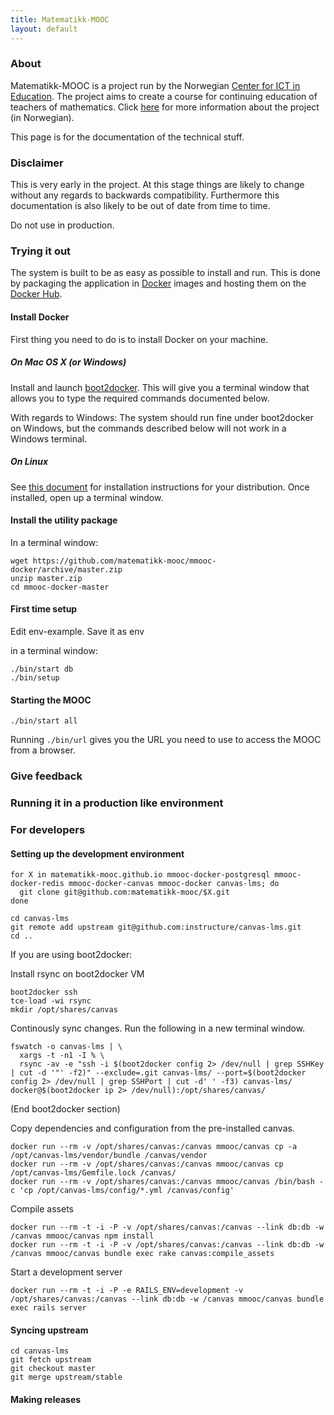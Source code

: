 ```yaml
---
title: Matematikk-MOOC
layout: default
---
```


### About

Matematikk-MOOC is a project run by the Norwegian
[Center for ICT in Education][ictcenter]. The project aims to create a
course for continuing education of teachers of mathematics. Click
[here][mmooc-project-page] for more information about the project (in
Norwegian).

This page is for the documentation of the technical stuff.

### Disclaimer

This is very early in the project. At this stage things are likely to
change without any regards to backwards compatibility. Furthermore
this documentation is also likely to be out of date from time to time.

Do not use in production.

### Trying it out

The system is built to be as easy as possible to install and run. This
is done by packaging the application in [Docker][docker] images and
hosting them on the [Docker Hub][docker-hub-org].

#### Install Docker

First thing you need to do is to install Docker on your machine.

##### On Mac OS X (or Windows)

Install and launch [boot2docker][boot2docker]. This will give you a
terminal window that allows you to type the required commands
documented below.

With regards to Windows: The system should run fine under boot2docker
on Windows, but the commands described below will not work in a
Windows terminal.

##### On Linux

See [this document][docker-install] for installation instructions for
your distribution. Once installed, open up a terminal window.

#### Install the utility package

In a terminal window:

    wget https://github.com/matematikk-mooc/mmooc-docker/archive/master.zip
    unzip master.zip
    cd mmooc-docker-master

#### First time setup

Edit env-example. Save it as env

in a terminal window:


    ./bin/start db
    ./bin/setup


#### Starting the MOOC

    ./bin/start all

Running `./bin/url` gives you the URL you need to use to access the MOOC from a browser.


### Give feedback

### Running it in a production like environment

### For developers

#### Setting up the development environment

    for X in matematikk-mooc.github.io mmooc-docker-postgresql mmooc-docker-redis mmooc-docker-canvas mmooc-docker canvas-lms; do
      git clone git@github.com:matematikk-mooc/$X.git
    done

    cd canvas-lms
    git remote add upstream git@github.com:instructure/canvas-lms.git
    cd ..

If you are using boot2docker:

Install rsync on boot2docker VM

    boot2docker ssh
    tce-load -wi rsync
    mkdir /opt/shares/canvas

Continously sync changes. Run the following in a new terminal window.

    fswatch -o canvas-lms | \
      xargs -t -n1 -I % \
      rsync -av -e "ssh -i $(boot2docker config 2> /dev/null | grep SSHKey | cut -d '"' -f2)" --exclude=.git canvas-lms/ --port=$(boot2docker config 2> /dev/null | grep SSHPort | cut -d' ' -f3) canvas-lms/ docker@$(boot2docker ip 2> /dev/null):/opt/shares/canvas/

(End boot2docker section)

Copy dependencies and configuration from the pre-installed canvas.

    docker run --rm -v /opt/shares/canvas:/canvas mmooc/canvas cp -a /opt/canvas-lms/vendor/bundle /canvas/vendor
    docker run --rm -v /opt/shares/canvas:/canvas mmooc/canvas cp /opt/canvas-lms/Gemfile.lock /canvas/
    docker run --rm -v /opt/shares/canvas:/canvas mmooc/canvas /bin/bash -c 'cp /opt/canvas-lms/config/*.yml /canvas/config'

Compile assets

    docker run --rm -t -i -P -v /opt/shares/canvas:/canvas --link db:db -w /canvas mmooc/canvas npm install
    docker run --rm -t -i -P -v /opt/shares/canvas:/canvas --link db:db -w /canvas mmooc/canvas bundle exec rake canvas:compile_assets


Start a development server

    docker run --rm -t -i -P -e RAILS_ENV=development -v /opt/shares/canvas:/canvas --link db:db -w /canvas mmooc/canvas bundle exec rails server


#### Syncing upstream

    cd canvas-lms
    git fetch upstream
    git checkout master
    git merge upstream/stable


#### Making releases

[ictcenter]: https://iktsenteret.no/english
[mmooc-project-page]: https://iktsenteret.no/prosjekter/matematikk-mooc
[docker]: http://docker.com
[docker-install]: https://docs.docker.com/installation/#installation
[boot2docker]: http://boot2docker.io
[docker-hub-org]: https://registry.hub.docker.com/repos/mmooc/
